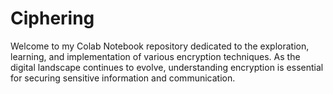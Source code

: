 # Ciphering
Welcome to my Colab Notebook repository dedicated to the exploration, learning, and implementation of various encryption techniques. As the digital landscape continues to evolve, understanding encryption is essential for securing sensitive information and communication.
